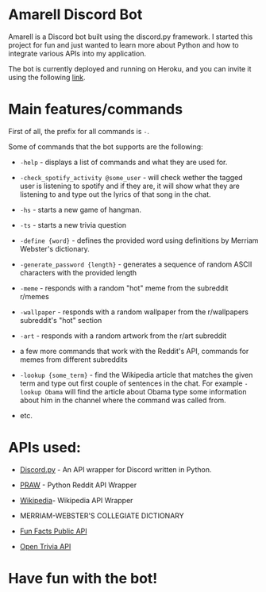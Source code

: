 # Amarell Discord Bot

Amarell is a Discord bot built using the discord.py framework. I started this project for fun and just wanted to learn more about Python and how to integrate various APIs into my application. 

The bot is currently deployed and running on Heroku, and you can invite it using the following [link]([Discord](https://discord.com/api/oauth2/authorize?client_id=797609174644424714&permissions=8&scope=bot)). 

# Main features/commands

First of all, the prefix for all commands is `-`. 

Some of commands that the bot supports are the following:

- `-help` - displays a list of commands and what they are used for.

- `-check_spotify_activity @some_user` - will check wether the tagged user is listening to spotify and if they are, it will show what they are listening to and type out the lyrics of that song in the chat.

- `-hs` - starts a new game of hangman.

- `-ts` - starts a new trivia question

- `-define {word}` - defines the provided word using definitions by Merriam Webster's dictionary.

- `-generate_password {length}` - generates a sequence of random ASCII characters with the provided length

- `-meme` - responds with a random "hot" meme from the subreddit r/memes

- `-wallpaper` - responds with a random wallpaper from the r/wallpapers subreddit's "hot" section

- `-art` - responds with a random artwork from the r/art subreddit

- a few more commands that work with the Reddit's API, commands for memes from different subreddits

- `-lookup {some_term}` - find the Wikipedia article that matches the given term and type out first couple of sentences in the chat. For example `-lookup Obama` will find the article about Obama type some information about him in the channel where the command was called from.

- etc.

# APIs used:
- [Discord.py](https://github.com/Rapptz/discord.py) - An API wrapper for Discord written in Python.

- [PRAW](https://github.com/praw-dev/praw) - Python Reddit API Wrapper

- [Wikipedia](https://github.com/goldsmith/Wikipedia)- Wikipedia API Wrapper

- MERRIAM-WEBSTER'S COLLEGIATE DICTIONARY
  
- [Fun Facts Public API](https://asli-fun-fact-api.herokuapp.com/)

- [Open Trivia API](https://opentdb.com/api_config.php)

# Have fun with the bot!


